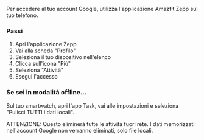 Per accedere al tuo account Google, utilizza l'applicazione Amazfit Zepp sul tuo telefono.

### Passi

1. Apri l'applicazione Zepp
2. Vai alla scheda "Profilo"
3. Seleziona il tuo dispositivo nell'elenco
4. Clicca sull'icona "Più"
5. Seleziona "Attività"
6. Esegui l'accesso

### Se sei in modalità offline...
Sul tuo smartwatch, apri l'app Task, vai alle impostazioni e seleziona "Pulisci TUTTI i dati locali".

ATTENZIONE: Questo eliminerà tutte le attività fuori rete. I dati memorizzati nell'account Google non verranno eliminati, solo file locali.
